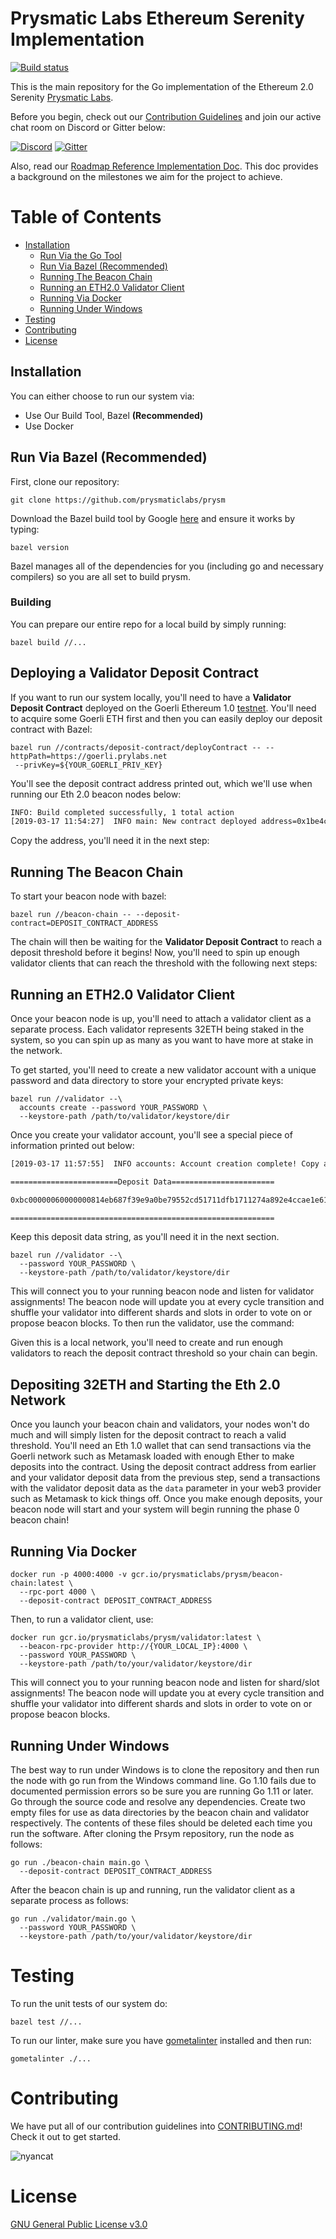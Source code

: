 # Prysmatic Labs Ethereum Serenity Implementation

[![Build status](https://badge.buildkite.com/b555891daf3614bae4284dcf365b2340cefc0089839526f096.svg)](https://buildkite.com/prysmatic-labs/prysm)

This is the main repository for the Go implementation of the Ethereum 2.0 Serenity [Prysmatic Labs](https://prysmaticlabs.com).

Before you begin, check out our [Contribution Guidelines](#contributing) and join our active chat room on Discord or Gitter below:

[![Discord](https://user-images.githubusercontent.com/7288322/34471967-1df7808a-efbb-11e7-9088-ed0b04151291.png)](https://discord.gg/KSA7rPr)
[![Gitter](https://badges.gitter.im/Join%20Chat.svg)](https://gitter.im/prysmaticlabs/geth-sharding?utm_source=badge&utm_medium=badge&utm_campaign=pr-badge)

Also, read our [Roadmap Reference Implementation Doc](https://github.com/prysmaticlabs/prysm/blob/master/docs/ROADMAP.md). This doc provides a background on the milestones we aim for the project to achieve.


# Table of Contents

 - [Installation](#installation)
    - [Run Via the Go Tool](#run-via-the-go-tool)
    - [Run Via Bazel (Recommended)](#run-via-bazel-recommended)
    - [Running The Beacon Chain](#running-the-beacon-chain)
    - [Running an ETH2.0 Validator Client](#running-an-eth20-validator-client)
    - [Running Via Docker](#running-via-docker)
    - [Running Under Windows](#running-under-windows)
-   [Testing](#testing)
-   [Contributing](#contributing)
-   [License](#license)

## Installation

You can either choose to run our system via:

- Use Our Build Tool, Bazel **(Recommended)**
- Use Docker

## Run Via Bazel (Recommended)

First, clone our repository:

```
git clone https://github.com/prysmaticlabs/prysm
```

Download the Bazel build tool by Google [here](https://docs.bazel.build/versions/master/install.html) and ensure it works by typing:

```
bazel version
```

Bazel manages all of the dependencies for you (including go and necessary compilers) so you are all set to build prysm.


### Building

You can prepare our entire repo for a local build by simply running:

```
bazel build //...
```

## Deploying a Validator Deposit Contract

If you want to run our system locally, you'll need to have a **Validator Deposit Contract** deployed on the Goerli Ethereum 1.0 [testnet](https://github.com/goerli/testnet). You'll need to acquire some Goerli ETH first and then you can easily deploy our deposit contract with Bazel:

```
bazel run //contracts/deposit-contract/deployContract -- --httpPath=https://goerli.prylabs.net
 --privKey=${YOUR_GOERLI_PRIV_KEY}
```

You'll see the deposit contract address printed out, which we'll use when running our Eth 2.0 beacon nodes below:

```bash
INFO: Build completed successfully, 1 total action
[2019-03-17 11:54:27]  INFO main: New contract deployed address=0x1be4cbd38AC5b68727dCD2B73fc0553c1832ca42
```

Copy the address, you'll need it in the next step:

## Running The Beacon Chain

To start your beacon node with bazel:

```
bazel run //beacon-chain -- --deposit-contract=DEPOSIT_CONTRACT_ADDRESS
```

The chain will then be waiting for the **Validator Deposit Contract** to reach a deposit threshold before it begins! Now, you'll need to spin up enough validator clients that can reach the threshold with the following next steps:

## Running an ETH2.0 Validator Client

Once your beacon node is up, you'll need to attach a validator client as a separate process. Each validator represents 32ETH being staked in the system, so you can spin up as many as you want to have more at stake in the network.

To get started, you'll need to create a new validator account with a unique password and data directory to store your encrypted private keys:

```
bazel run //validator --\
  accounts create --password YOUR_PASSWORD \
  --keystore-path /path/to/validator/keystore/dir
```

Once you create your validator account, you'll see a special piece of information printed out below:

```bash
[2019-03-17 11:57:55]  INFO accounts: Account creation complete! Copy and paste the deposit data shown below when issuing a transaction into the ETH1.0 deposit contract to activate your validator client

========================Deposit Data=======================

0xbc00000060000000814eb687f39e9a0be79552cd51711dfb1711274a892e4ccae1e61d0bb28ef82c85e81b68b4911f73ca06e6694133c9610a6677d512df7a6a0289ecd1a218a8b2de29fa298c24c9e17dac4d7fb268992e8d08d74fafa076757d28ffa29ea7a36b30000000996e3494661110bf9c72f1bacee84d1b64039092bf1e6856eaf8d87b1a992999d4bff9c3701ded7714e8421c8ec1fd4520000000001e1ba7155f64eda1d1a87f3ed4eaf0280b86bef90b2cd1d9b905e370650251

===========================================================
```

Keep this deposit data string, as you'll need it in the next section.

```
bazel run //validator --\
  --password YOUR_PASSWORD \
  --keystore-path /path/to/validator/keystore/dir
```

This will connect you to your running beacon node and listen for validator assignments! The beacon node will update you at every cycle transition and shuffle your validator into different shards and slots in order to vote on or propose beacon blocks. To then run the validator, use the command:

Given this is a local network, you'll need to create and run enough validators to reach the deposit contract threshold so your chain can begin.

## Depositing 32ETH and Starting the Eth 2.0 Network

Once you launch your beacon chain and validators, your nodes won't do much and will simply listen for the deposit contract to reach a valid threshold. You'll need an Eth 1.0 wallet that can send transactions via the Goerli network such as Metamask loaded with enough Ether to make deposits into the contract. Using the deposit contract address from earlier and your validator deposit data from the previous step, send a transactions with the validator deposit data as the `data` parameter in your web3 provider such as Metamask to kick things off. Once you make enough deposits, your beacon node will start and your system will begin running the phase 0 beacon chain!

## Running Via Docker

```
docker run -p 4000:4000 -v gcr.io/prysmaticlabs/prysm/beacon-chain:latest \
  --rpc-port 4000 \
  --deposit-contract DEPOSIT_CONTRACT_ADDRESS
```

Then, to run a validator client, use:

```
docker run gcr.io/prysmaticlabs/prysm/validator:latest \
  --beacon-rpc-provider http://{YOUR_LOCAL_IP}:4000 \
  --password YOUR_PASSWORD \
  --keystore-path /path/to/your/validator/keystore/dir
```

This will connect you to your running beacon node and listen for shard/slot assignments! The beacon node will update you at every cycle transition and shuffle your validator into different shards and slots in order to vote on or propose beacon blocks.

## Running Under Windows

The best way to run under Windows is to clone the repository and then run the node with go run from the Windows command line. Go 1.10 fails due to documented permission errors so be sure you are running Go 1.11 or later. Go through the source code and resolve any dependencies. Create two empty files for use as data directories by the beacon chain and validator respectively. The contents of these files should be deleted each time you run the software. After cloning the Prsym repository, run the node as follows:

```
go run ./beacon-chain main.go \
  --deposit-contract DEPOSIT_CONTRACT_ADDRESS
```

After the beacon chain is up and running, run the validator client as a separate process as follows:

```
go run ./validator/main.go \
  --password YOUR_PASSWORD \
  --keystore-path /path/to/your/validator/keystore/dir
```

# Testing

To run the unit tests of our system do:

```
bazel test //...
```

To run our linter, make sure you have [gometalinter](https://github.com/alecthomas/gometalinter) installed and then run:

```
gometalinter ./...
```

# Contributing

We have put all of our contribution guidelines into [CONTRIBUTING.md](https://github.com/prysmaticlabs/prysm/blob/master/CONTRIBUTING.md)! Check it out to get started.

![nyancat](https://encrypted-tbn0.gstatic.com/images?q=tbn:ANd9GcRBSus2ozk_HuGdHMHKWjb1W5CmwwoxmYIjIBmERE1u-WeONpJJXg)

# License

[GNU General Public License v3.0](https://www.gnu.org/licenses/gpl-3.0.en.html)

